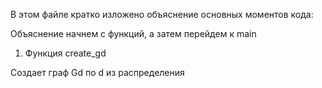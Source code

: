 В этом файле кратко изложено объяснение основных моментов кода:

Объяснение начнем с функций, а затем перейдем к main

1)  Функция create_gd

   Создает граф Gd по d из распределения 
